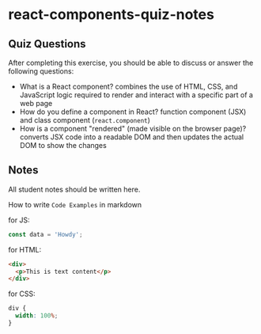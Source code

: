 # react-components-quiz-notes

## Quiz Questions

After completing this exercise, you should be able to discuss or answer the following questions:

- What is a React component?
  combines the use of HTML, CSS, and JavaScript logic required to render and interact with a specific part of a web page
- How do you define a component in React?
  function component (JSX) and class component (`react.component`)
- How is a component "rendered" (made visible on the browser page)?
  converts JSX code into a readable DOM and then updates the actual DOM to show the changes

## Notes

All student notes should be written here.

How to write `Code Examples` in markdown

for JS:

```javascript
const data = 'Howdy';
```

for HTML:

```html
<div>
  <p>This is text content</p>
</div>
```

for CSS:

```css
div {
  width: 100%;
}
```
